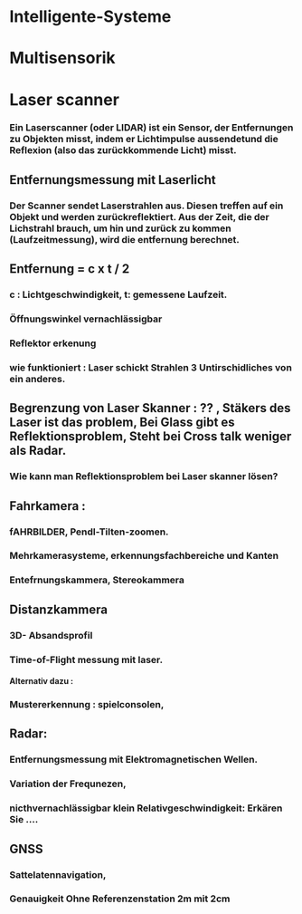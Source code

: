 # Intelligente-Systeme

# Multisensorik

# Laser scanner
### Ein Laserscanner (oder  LIDAR) ist ein Sensor, der Entfernungen zu Objekten misst, indem er Lichtimpulse aussendetund die Reflexion (also das zurückkommende Licht) misst. 

## Entfernungsmessung mit Laserlicht
### Der Scanner sendet Laserstrahlen aus. Diesen treffen auf ein Objekt und werden zurückreflektiert. Aus der Zeit, die der Lichstrahl brauch, um hin und zurück zu kommen (Laufzeitmessung), wird die entfernung berechnet. 

## Entfernung = c x t / 2  
### c : Lichtgeschwindigkeit, t: gemessene Laufzeit. 


### Öffnungswinkel vernachlässigbar
### Reflektor erkenung 

### wie funktioniert : Laser schickt Strahlen 3 Untirschidliches von ein anderes. 
## Begrenzung von Laser Skanner : ?? , Stäkers des Laser ist das problem, Bei Glass gibt es Reflektionsproblem, Steht bei Cross talk weniger als Radar.  
### Wie kann man Reflektionsproblem bei Laser skanner lösen? 

## Fahrkamera :
### fAHRBILDER, Pendl-Tilten-zoomen.
### Mehrkamerasysteme, erkennungsfachbereiche und Kanten
### Entefrnungskammera, Stereokammera

## Distanzkammera
### 3D- Absandsprofil
### Time-of-Flight messung mit laser. 
#### Alternativ dazu :
### Mustererkennung : spielconsolen, 

## Radar: 
### Entfernungsmessung mit Elektromagnetischen Wellen.
### Variation der Frequnezen, 
### nicthvernachlässigbar klein Relativgeschwindigkeit: Erkären Sie ....


## GNSS
### Sattelatennavigation, 
### Genauigkeit Ohne Referenzenstation 2m mit 2cm 
